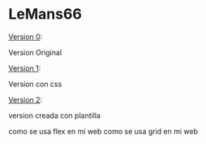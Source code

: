 ﻿# LeMans66

[Version 0](../Version%200/html.html):

Version Original

[Version 1](../Version%201/html.html):

Version con css 

[Version 2](../Version%202/index.html):

version creada con plantilla

como se usa flex en mi web
como se usa grid en mi web

